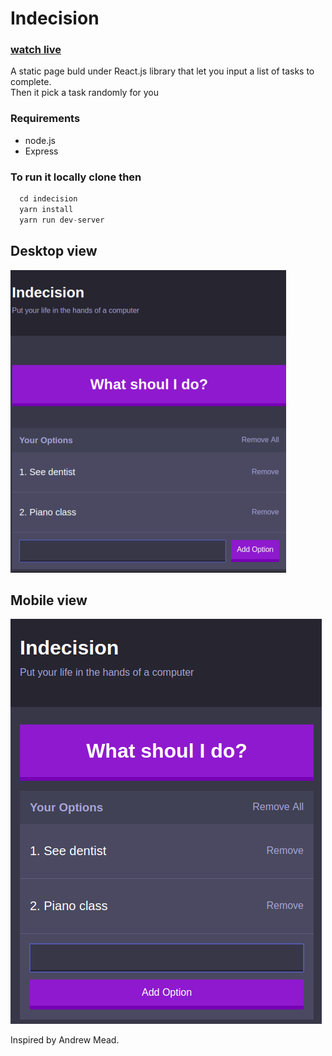 # Indecision

### [watch live](https://indecision-one.herokuapp.com/)

A static page buld under React.js library that let you input a list of tasks to complete.  
Then it pick a task randomly for you

### Requirements 
  * node.js
  * Express

### To run it locally clone then
```javascript
  cd indecision
  yarn install
  yarn run dev-server
```
## Desktop view
![desktop view](public/images/screenshot/indecisionDesktop2.png)

## Mobile view
![mobile view](public/images/screenshot/indecisionMobile.png)

Inspired by Andrew Mead.
